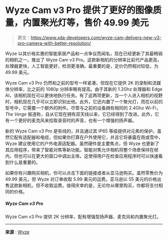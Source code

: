 # Wyze Cam v3 Pro 提供了更好的图像质量，内置聚光灯等，售价 49.99 美元

> 原文：<https://www.xda-developers.com/wyze-cam-delivers-new-v3-pro-camera-with-better-resolution/>

Wyze 以其价格实惠的智能家居产品和一点争议而闻名，现在已经更新了其最畅销的相机之一，推出了 Wyze Cam v3 Pro。这款新相机的分辨率比前代产品更高，处理器更快，人工智能更好，检测更准确。最重要的是，定价仍然相对较低，为 49.99 美元。

Wyze Cam v3 Pro 仍然和之前的型号一样紧凑，但现在它提供 2K 的录制和流媒体分辨率，比之前的 1080p 分辨率略有提高。由于其新的 1.2Ghz 处理器和 Edge AI，该相机现在可以更快地执行任务。有了这两项更新，当一个人进入相机的视野时，相机现在几乎可以立即识别出他。此外，它还内置了一个聚光灯，而在以前的型号中，它需要一个额外的附件。尽管与之前的设备拥有相同的 2.4Ghz Wi-Fi， *The Verge* 报道称，自从它现在拥有双天线以来，它已经得到了改进。此外，它有一个更好的麦克风来拾取录音时的声音，也有一个增强的扬声器。

新的 Wyze Cam v3 Pro 是有线的，并且通过其 IP65 等级提供对元素的保护。虽然它配有适配器和电缆，但如果你打算在户外使用它，并且它将暴露在雨或雪中，Wyze 建议使用它的户外电源适配器。虽然硬件是主要焦点，但 Wyze 也更新了其应用程序，带来了智能对焦等新功能。智能对焦允许相机将整个场景保持在帧内，但也可以在更大的窗口中调出主体。这使得用户在检查应用程序时可以快速看到什么是重要的。

如果你有兴趣购买相机，你可以点击下面的链接或者从亚马逊购买。虽然零售价为 49.99 美元，但 Wyze 对订单收取 5.99 美元的运费。亚马逊以 55 美元的价格出售这款新相机，但不收取运费。值得庆幸的是，无论你从哪里购买，你都将支付相同的价格。

##### Wyze Cam v3 Pro

Wyze Cam v3 Pro 提供 2K 分辨率，配有增强型扬声器、麦克风和内置聚光灯。

* * *

**来源** : [Wyze](https://www.wyze.com/products/wyze-cam-pro)
